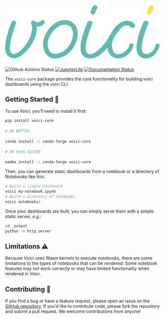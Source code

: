 # ![voici](docs/voici-logo.svg)

![Github Actions Status](https://github.com/voila-dashboards/voici/actions/workflows/main.yml/badge.svg)
[![JupyterLite](https://jupyterlite.rtfd.io/en/latest/_static/badge-launch.svg)](https://voici.readthedocs.io/en/latest/_static/lite)
[![Documentation Status](https://readthedocs.org/projects/voici/badge/?version=latest)](https://voici.readthedocs.io/en/latest/?badge=latest)

The `voici-core` package provides the core functionality for building voici dashboards using the voici CLI.

## Getting Started 🏁

To use Voici, you'll need to install it first:

```bash
pip install voici-core

# OR BETTER

conda install -c conda-forge voici-core

# OR EVEN FASTER

mamba install -c conda-forge voici-core
```

Then, you can generate static dashboards from a notebook or a directory of Notebooks like this:

```bash
# Build a single dashboard
voici my-notebook.ipynb
# Build a directory of notebooks
voici notebooks/
```

Once your dashboards are built, you can simply serve them with a simple static server, _e.g._:

```bash
cd _output
python -m http.server
```

## Limitations ⚠️

Because Voici uses Wasm kernels to execute notebooks, there are some limitations to the types of notebooks that can be rendered: Some notebook features may not work correctly or may have limited functionality when rendered in Voici.

## Contributing 👋

If you find a bug or have a feature request, please open an issue on the [GitHub repository](https://github.com/voila-dashboards/voici). If you'd like to contribute code, please fork the repository and submit a pull request. We welcome contributions from anyone!
